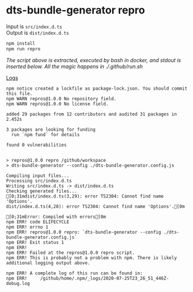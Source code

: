 # dts-bundle-generator repro

Input is `src/index.d.ts`  
Output is `dist/index.d.ts`

```bash
npm install
npm run repro
```

*The script above is extracted, executed by bash in docker, and stdout is inserted below.  All the magic happens in ./.github/run.sh*

[Logs](https://github.com/cspotcode/repros/runs/76710127)

```output
npm notice created a lockfile as package-lock.json. You should commit this file.
npm WARN repros@1.0.0 No repository field.
npm WARN repros@1.0.0 No license field.

added 29 packages from 12 contributors and audited 31 packages in 2.452s

3 packages are looking for funding
  run `npm fund` for details

found 0 vulnerabilities


> repros@1.0.0 repro /github/workspace
> dts-bundle-generator --config ./dts-bundle-generator.config.js

Compiling input files...
Processing src/index.d.ts
Writing src/index.d.ts -> dist/index.d.ts
Checking generated files...
[0;31mdist/index.d.ts(3,29): error TS2304: Cannot find name 'Options'.
dist/index.d.ts(4,28): error TS2304: Cannot find name 'Options'.[0m

[0;31mError: Compiled with errors[0m
npm ERR! code ELIFECYCLE
npm ERR! errno 1
npm ERR! repros@1.0.0 repro: `dts-bundle-generator --config ./dts-bundle-generator.config.js`
npm ERR! Exit status 1
npm ERR! 
npm ERR! Failed at the repros@1.0.0 repro script.
npm ERR! This is probably not a problem with npm. There is likely additional logging output above.

npm ERR! A complete log of this run can be found in:
npm ERR!     /github/home/.npm/_logs/2020-07-25T23_26_51_446Z-debug.log
```

